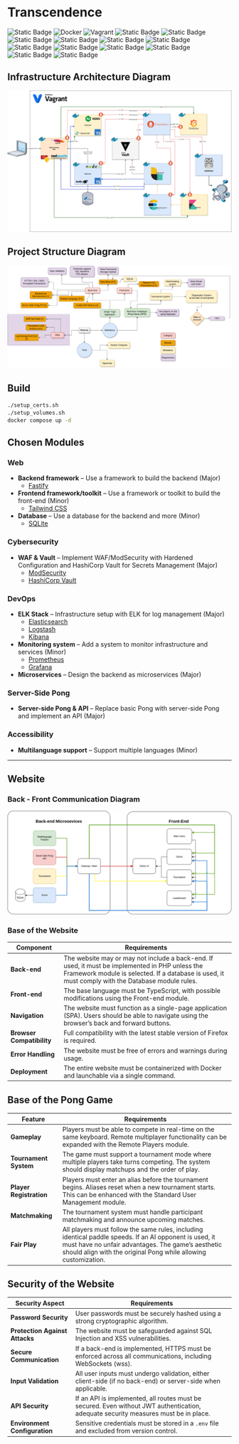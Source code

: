 # Transcendence
<span>
  <img alt="Static Badge" src="https://img.shields.io/badge/Project-shield?style=for-the-badge&logo=42&logoColor=%23fff&color=%23000">

  <img alt="Docker" src="https://img.shields.io/badge/Docker-shield?style=for-the-badge&logo=Docker&logoColor=%23fff&color=%23000">
  <img alt="Vagrant" src="https://img.shields.io/badge/Vagrant-shield?style=for-the-badge&logo=Vagrant&logoColor=%23fff&color=%23000">
  <img alt="Static Badge" src="https://img.shields.io/badge/Rocky_Linux-shield?style=for-the-badge&logo=Rocky%20Linux&logoColor=%23fff&color=%23000">
  <img alt="Static Badge" src="https://img.shields.io/badge/Bash-shield?style=for-the-badge&logo=GNU%20Bash&logoColor=%23fff&color=%23000">
  <img alt="Static Badge" src="https://img.shields.io/badge/Elastic-shield?style=for-the-badge&logo=Elastic&logoColor=%23fff&color=%23000">
  <img alt="Static Badge" src="https://img.shields.io/badge/Logstash-shield?style=for-the-badge&logo=Logstash&logoColor=%23fff&color=%23000">
  <img alt="Static Badge" src="https://img.shields.io/badge/Kibana-shield?style=for-the-badge&logo=Kibana&logoColor=%23fff&color=%23000">
  <img alt="Static Badge" src="https://img.shields.io/badge/Grafana-shield?style=for-the-badge&logo=Grafana&logoColor=%23fff&color=%23000">
  <img alt="Static Badge" src="https://img.shields.io/badge/Prometheus-shield?style=for-the-badge&logo=Prometheus&logoColor=%23fff&color=%23000">
  <img alt="Static Badge" src="https://img.shields.io/badge/Vault-shield?style=for-the-badge&logo=Vault&logoColor=%23fff&color=%23000">
  
  <img alt="Static Badge" src="https://img.shields.io/badge/Typescript-shield?style=for-the-badge&logo=Typescript&logoColor=%23fff&color=%23000">
  <img alt="Static Badge" src="https://img.shields.io/badge/Prometheus-shield?style=for-the-badge&logo=Prometheus&logoColor=%23fff&color=%23000">
  <img alt="Static Badge" src="https://img.shields.io/badge/TailwindCSS-shield?style=for-the-badge&logo=Tailwind%20CSS&logoColor=%23fff&color=%23000">
  <img alt="Static Badge" src="https://img.shields.io/badge/SQLite-shield?style=for-the-badge&logo=sqlite&logoColor=%23fff&color=%23000">

  
</span>

## Infrastructure Architecture Diagram

![Architecture-Diagram](Architecture-Diagram.png)

## Project Structure Diagram

![Project Structure](Project.png)

## Build

```bash
./setup_certs.sh
./setup_volumes.sh
docker compose up -d
```

## Chosen Modules

### Web

- **Backend framework** – Use a framework to build the backend (Major)  
  - [Fastify](https://fastify.dev/)
- **Frontend framework/toolkit** – Use a framework or toolkit to build the front-end (Minor)  
  - [Tailwind CSS](https://tailwindcss.com/)
- **Database** – Use a database for the backend and more (Minor)  
  - [SQLite](https://www.sqlite.org/)

### Cybersecurity

- **WAF & Vault** – Implement WAF/ModSecurity with Hardened Configuration and HashiCorp Vault for Secrets Management (Major)  
  - [ModSecurity](https://modsecurity.org/)  
  - [HashiCorp Vault](https://www.vaultproject.io/)

### DevOps

- **ELK Stack** – Infrastructure setup with ELK for log management (Major)  
  - [Elasticsearch](https://www.elastic.co/elasticsearch/)  
  - [Logstash](https://www.elastic.co/logstash/)  
  - [Kibana](https://www.elastic.co/kibana/)
- **Monitoring system** – Add a system to monitor infrastructure and services (Minor)  
  - [Prometheus](https://prometheus.io/)  
  - [Grafana](https://grafana.com/)
- **Microservices** – Design the backend as microservices (Major)

### Server-Side Pong

- **Server-side Pong & API** – Replace basic Pong with server-side Pong and implement an API (Major)

### Accessibility

- **Multilanguage support** – Support multiple languages (Minor)

---

## Website

### Back - Front Communication Diagram

![Back-Front Communication](Back-Front-Communication.png)

### Base of the Website

| Component  | Requirements |
|------------|-------------|
| **Back-end** | The website may or may not include a back-end. If used, it must be implemented in PHP unless the Framework module is selected. If a database is used, it must comply with the Database module rules. |
| **Front-end** | The base language must be TypeScript, with possible modifications using the Front-end module. |
| **Navigation** | The website must function as a single-page application (SPA). Users should be able to navigate using the browser’s back and forward buttons. |
| **Browser Compatibility** | Full compatibility with the latest stable version of Firefox is required. |
| **Error Handling** | The website must be free of errors and warnings during usage. |
| **Deployment** | The entire website must be containerized with Docker and launchable via a single command. |

## Base of the Pong Game

| Feature | Requirements |
|---------|-------------|
| **Gameplay** | Players must be able to compete in real-time on the same keyboard. Remote multiplayer functionality can be expanded with the Remote Players module. |
| **Tournament System** | The game must support a tournament mode where multiple players take turns competing. The system should display matchups and the order of play. |
| **Player Registration** | Players must enter an alias before the tournament begins. Aliases reset when a new tournament starts. This can be enhanced with the Standard User Management module. |
| **Matchmaking** | The tournament system must handle participant matchmaking and announce upcoming matches. |
| **Fair Play** | All players must follow the same rules, including identical paddle speeds. If an AI opponent is used, it must have no unfair advantages. The game’s aesthetic should align with the original Pong while allowing customization. |

## Security of the Website

| Security Aspect | Requirements |
|-----------------|-------------|
| **Password Security** | User passwords must be securely hashed using a strong cryptographic algorithm. |
| **Protection Against Attacks** | The website must be safeguarded against SQL Injection and XSS vulnerabilities. |
| **Secure Communication** | If a back-end is implemented, HTTPS must be enforced across all communications, including WebSockets (wss). |
| **Input Validation** | All user inputs must undergo validation, either client-side (if no back-end) or server-side when applicable. |
| **API Security** | If an API is implemented, all routes must be secured. Even without JWT authentication, adequate security measures must be in place. |
| **Environment Configuration** | Sensitive credentials must be stored in a `.env` file and excluded from version control. |



